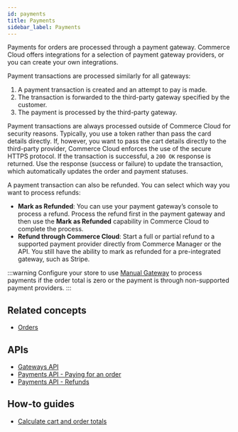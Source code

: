```yaml
---
id: payments
title: Payments
sidebar_label: Payments
---
```


Payments for orders are processed through a payment gateway. Commerce Cloud offers integrations for a selection of payment gateway providers, or you can create your own integrations.

Payment transactions are processed similarly for all gateways:

1. A payment transaction is created and an attempt to pay is made.
2. The transaction is forwarded to the third-party gateway specified by the customer.
3. The payment is processed by the third-party gateway.

Payment transactions are always processed outside of Commerce Cloud for security reasons. Typically, you use a token rather than pass the card details directly. If, however, you want to pass the cart details directly to the third-party provider, Commerce Cloud enforces the use of the secure HTTPS protocol. If the transaction is successful, a `200 OK` response is returned. Use the response (success or failure) to update the transaction, which automatically updates the order and payment statuses.

A payment transaction can also be refunded. You can select which way you want to process refunds:

- **Mark as Refunded**: You can use your payment gateway’s console to process a refund. Process the refund first in the payment gateway and then use the **Mark as Refunded** capability in Commerce Cloud to complete the process.
- **Refund through Commerce Cloud**: Start a full or partial refund to a supported payment provider directly from Commerce Manager or the API. You still have the ability to mark as refunded for a pre-integrated gateway, such as Stripe.

:::warning
Configure your store to use [Manual Gateway](../api/payments/paying-for-an-order/manual-payments.md) to process payments if the order total is zero or the payment is through non-supported payment providers.
:::

## Related concepts

- [Orders](orders.md)

## APIs

- [Gateways API](../api/payments/gateways/index.md)
- [Payments API - Paying for an order](../api/payments/paying-for-an-order/index.md)
- [Payments API - Refunds](../api/payments/paying-for-an-order/index.html#refunds)

## How-to guides

- [Calculate cart and order totals](../developer/how-to/calculate-totals.md)
